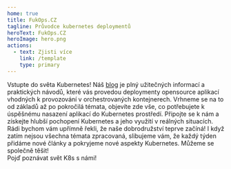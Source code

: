 ```yaml
---
home: true
title: FukOps.CZ
tagline: Průvodce kubernetes deploymentů
heroText: FukOps.CZ
heroImage: hero.png
actions:
  - text: Zjisti více
    link: /template
    type: primary
---
```


<div class="center">
<div class="spaced">
  Vstupte do světa Kubernetes! Náš <a href="/songs/">blog</a> je plný užitečných informací a praktických návodů, které vás provedou deploymenty opensource aplikací vhodných k provozování v orchestrovaných kontejnerech. Vrhneme se na to od základů až po pokročilá témata, objevíte zde vše, co potřebujete k úspěšnému nasazení aplikací do Kubernetes prostředí. Připojte se k nám a získejte hlubší pochopení Kubernetes a jeho využití v reálných situacích.
</div>
<div class="spaced">
  Rádi bychom vám upřímně řekli, že naše dobrodružství teprve začíná! I když zatím nejsou všechna témata zpracovaná, slibujeme vám, že každý týden přidáme nové články a pokryjeme nové aspekty Kubernetes. Můžeme se společně těšit!
</div>
<div class="spaced">
  Pojď poznávat svět K8s s námi!
</div>
</div>
